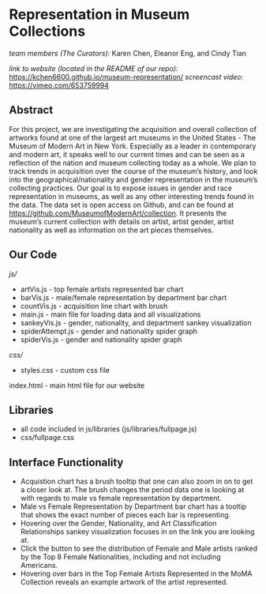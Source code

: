 # Representation in Museum Collections
*team members (The Curators):* Karen Chen, Eleanor Eng, and Cindy Tian

*link to website (located in the README of our repo):* https://kchen6600.github.io/museum-representation/
*screencast video:* https://vimeo.com/653759994

## Abstract
For this project, we are investigating the acquisition and overall collection of artworks found at one of the largest art museums in the United States - The Museum of Modern Art in New York. Especially as a leader in contemporary and modern art, it speaks well to our current times and can be seen as a reflection of the nation and museum collecting today as a whole. We plan to track trends in acquisition over the course of the museum’s history, and look into the geographical/nationality and gender representation in the museum’s collecting practices. Our goal is to expose issues in gender and race representation in museums, as well as any other interesting trends found in the data. The data set is open access on Github, and can be found at https://github.com/MuseumofModernArt/collection. It presents the museum’s current collection with details on artist, artist gender, artist nationality as well as information on the art pieces themselves.

## Our Code
*js/*
* artVis.js - top female artists represented bar chart
* barVis.js - male/female representation by department bar chart
* countVis.js - acquisition line chart with brush
* main.js - main file for loading data and all visualizations
* sankeyVis.js - gender, nationality, and department sankey visualization
* spiderAttempt.js - gender and nationality spider graph
* spiderVis.js - gender and nationality spider graph

*css/*
* styles.css - custom css file

index.html - main html file for our website

## Libraries
* all code included in js/libraries (js/libraries/fullpage.js)
* css/fullpage.css

## Interface Functionality
* Acquistion chart has a brush tooltip that one can also zoom in on to get a closer look at. The brush changes the period data one is looking at with regards to male vs female representation by department. 
* Male vs Female Representation by Department bar chart has a tooltip that shows the exact number of pieces each bar is representing.
* Hovering over the Gender, Nationality, and Art Classification Relationships sankey visualization focuses in on the link you are looking at.
* Click the button to see the distribution of Female and Male artists ranked by the Top 8 Female Nationalities, including and not including Americans.
* Hovering over bars in the Top Female Artists Represented in the MoMA Collection reveals an example artwork of the artist represented.
